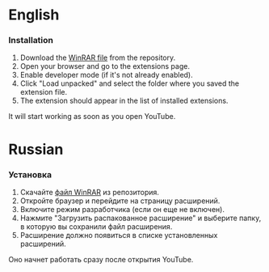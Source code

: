 # English
### Installation

1. Download the [WinRAR file](https://github.com/k0ng999/SKIP-ADD-YouTube-Extensions/blob/master/my-youtube-extension.zip) from the repository.
2. Open your browser and go to the extensions page.
3. Enable developer mode (if it's not already enabled).
4. Click "Load unpacked" and select the folder where you saved the extension file.
5. The extension should appear in the list of installed extensions.

It will start working as soon as you open YouTube.
# Russian
### Установка

1. Скачайте [файл WinRAR](https://github.com/k0ng999/SKIP-ADD-YouTube-Extensions/blob/master/my-youtube-extension.zip) из репозитория.
2. Откройте браузер и перейдите на страницу расширений.
3. Включите режим разработчика (если он еще не включен).
4. Нажмите "Загрузить распакованное расширение" и выберите папку, в которую вы сохранили файл расширения.
5. Расширение должно появиться в списке установленных расширений.

Оно начнет работать сразу после открытия YouTube.
